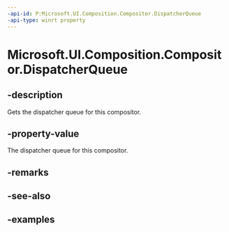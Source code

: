 ```yaml
---
-api-id: P:Microsoft.UI.Composition.Compositor.DispatcherQueue
-api-type: winrt property
---
```


# Microsoft.UI.Composition.Compositor.DispatcherQueue

<!--
public Microsoft.System.DispatcherQueue DispatcherQueue { get; }
-->


## -description

Gets the dispatcher queue for this compositor.

## -property-value

The dispatcher queue for this compositor.

## -remarks

## -see-also

## -examples



